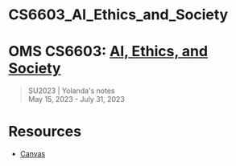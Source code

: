 # CS6603_AI_Ethics_and_Society

# OMS CS6603: [AI, Ethics, and Society](https://omscs.gatech.edu/cs-6603-ai-ethics-and-society)
> SU2023 | Yolanda's notes <br>
> May 15, 2023 - July 31, 2023

# Resources
- [Canvas](https://gatech.instructure.com/courses/320388)
